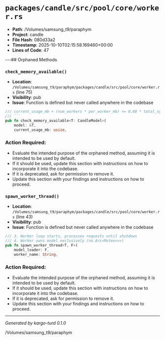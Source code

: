 # `packages/candle/src/pool/core/worker.rs`

- **Path**: /Volumes/samsung_t9/paraphym
- **Project**: candle
- **File Hash**: 080d33a2  
- **Timestamp**: 2025-10-10T02:15:58.169460+00:00  
- **Lines of Code**: 47

---## Orphaned Methods


### `check_memory_available()`

- **Location**: `/Volumes/samsung_t9/paraphym/packages/candle/src/pool/core/worker.rs` (line 75)
- **Visibility**: pub
- **Issue**: Function is defined but never called anywhere in the codebase

```rust
/// current_usage_mb + (num_workers * per_worker_mb) <= 0.80 * total_system_mb
/// ```
pub fn check_memory_available<T: CandleModel>(
    model: &T,
    current_usage_mb: usize,
```

### Action Required:

- Evaluate the intended purpose of the orphaned method, assuming it is intended to be used by default.
- If it should be used, update this section with instructions on how to incorporate it into the codebase.
- If it is deprecated, ask for permission to remove it.
- Update this section with your findings and instructions on how to proceed.


### `spawn_worker_thread()`

- **Location**: `/Volumes/samsung_t9/paraphym/packages/candle/src/pool/core/worker.rs` (line 43)
- **Visibility**: pub
- **Issue**: Function is defined but never called anywhere in the codebase

```rust
/// 3. Worker loop starts, processes requests until shutdown
/// 4. Worker owns model exclusively (no Arc<Mutex<>>)
pub fn spawn_worker_thread<T, F>(
    model_loader: F,
    worker_name: String,
```

### Action Required:

- Evaluate the intended purpose of the orphaned method, assuming it is intended to be used by default.
- If it should be used, update this section with instructions on how to incorporate it into the codebase.
- If it is deprecated, ask for permission to remove it.
- Update this section with your findings and instructions on how to proceed.

---

*Generated by kargo-turd 0.1.0*

/Volumes/samsung_t9/paraphym